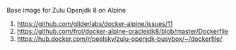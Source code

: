 Base image for Zulu Openjdk 8 on Alpine

1. https://github.com/gliderlabs/docker-alpine/issues/11
2. https://github.com/frol/docker-alpine-oraclejdk8/blob/master/Dockerfile
3. https://hub.docker.com/r/peelsky/zulu-openjdk-busybox/~/dockerfile/
